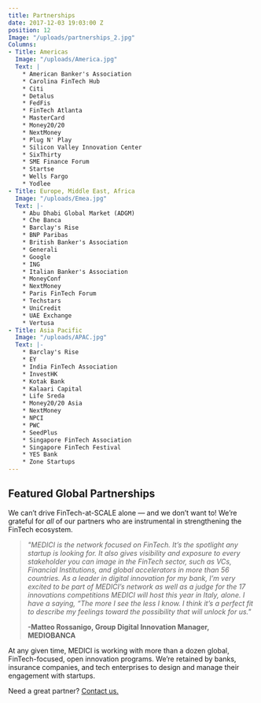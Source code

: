 ```yaml
---
title: Partnerships
date: 2017-12-03 19:03:00 Z
position: 12
Image: "/uploads/partnerships_2.jpg"
Columns:
- Title: Americas
  Image: "/uploads/America.jpg"
  Text: |
    * American Banker's Association
    * Carolina FinTech Hub
    * Citi
    * Detalus
    * FedFis
    * FinTech Atlanta
    * MasterCard
    * Money20/20
    * NextMoney
    * Plug N' Play
    * Silicon Valley Innovation Center
    * SixThirty
    * SME Finance Forum
    * Startse
    * Wells Fargo
    * Yodlee
- Title: Europe, Middle East, Africa
  Image: "/uploads/Emea.jpg"
  Text: |-
    * Abu Dhabi Global Market (ADGM)
    * Che Banca
    * Barclay's Rise
    * BNP Paribas
    * British Banker's Association
    * Generali
    * Google
    * ING
    * Italian Banker's Association
    * MoneyConf
    * NextMoney
    * Paris FinTech Forum
    * Techstars
    * UniCredit
    * UAE Exchange
    * Vertusa
- Title: Asia Pacific
  Image: "/uploads/APAC.jpg"
  Text: |-
    * Barclay's Rise
    * EY
    * India FinTech Association
    * InvestHK
    * Kotak Bank
    * Kalaari Capital
    * Life Sreda
    * Money20/20 Asia
    * NextMoney
    * NPCI
    * PWC
    * SeedPlus
    * Singapore FinTech Association
    * Singapore FinTech Festival
    * YES Bank
    * Zone Startups
---
```


## Featured Global Partnerships

We can’t drive FinTech-at-SCALE alone — and we don’t want to! We’re grateful for *all* of our partners who are instrumental in strengthening the FinTech ecosystem.

> *"MEDICI is the network focused on FinTech. It’s the spotlight any startup is looking for. It also gives visibility and exposure to every stakeholder you can image in the FinTech sector, such as VCs, Financial Institutions, and global accelerators in more than 56 countries. As a leader in digital innovation for my bank, I’m very excited to be part of MEDICI’s network as well as a judge for the 17 innovations competitions MEDICI will host this year in Italy, alone. I have a saying, “The more I see the less I know. I think it’s a perfect fit to describe my feelings toward the possibility that will unlock for us."*
>
> **-Matteo Rossanigo, Group Digital Innovation Manager, MEDIOBANCA**

At any given time, MEDICI is working with more than a dozen global, FinTech-focused, open innovation programs. We’re retained by banks, insurance companies, and tech enterprises to design and manage their engagement with startups.

Need a great partner? [Contact us.](/contact/)